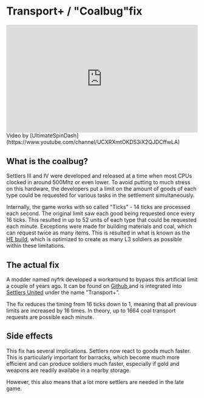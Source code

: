 # Transport+ / "Coalbug"fix

<iframe style="width: 100%;aspect-ratio:16/9;" src="https://www.youtube.com/embed/NSWV3QzbWQU" frameborder="0" allowfullscreen></iframe>
<figcaption markdown>
Video by [UltimateSpinDash](https://www.youtube.com/channel/UCXRXmtOKDS3iX2QJDCffwLA)

</figcaption>
            

## What is the coalbug?

Settlers III and IV were developed and released at a time when most CPUs clocked in around 500Mhz or even lower. To avoid putting to much stress on this hardware, the developers put a limit on the amount of goods of each type could be requested for various tasks in the settlement simultaneously.&#x20;

Internally, the game works with so called "Ticks" - 14 ticks are processed each second. The original limit saw each good being requested once every 16 ticks. This resulted in up to 52 units of each type that could be requested each minute. Exceptions were made for building materials and coal, which can request twice as many items. This is resulted in what is known as the [HE build](../produktionsverhaeltnisse/he-maximum-buildup-2-1-gold.md), which is optimized to create as many L3 soldiers as possible within these limitations.

## The actual fix

A modder named nyfrk developed a workaround to bypass this artificial limit a couple of years ago. It can be found on [Github ](https://github.com/nyfrk/Settlers4-Coalfix)and is integrated into [Settlers United](settlers-united.md) under the name "Transport+".&#x20;

The fix reduces the timing from 16 ticks down to 1, meaning that all previous limits are increased by 16 times. In theory, up to 1664 coal transport requests are possible each minute.

## Side effects

This fix has several implications. Settlers now react to goods much faster. This is particularly important for barracks, which become much more efficient and can produce soldiers much faster, especially if gold and weapons are readily availabe in a nearby storage.

However, this also means that a lot more settlers are needed in the late game.
